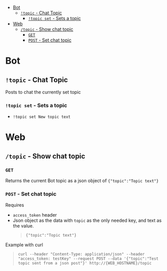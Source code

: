 
- [Bot](#bot)
  - [`!topic` - Chat Topic](#topic---chat-topic)
    - [`!topic set` - Sets a topic](#topic-set---sets-a-topic)
- [Web](#web)
  - [`/topic` - Show chat topic](#topic---show-chat-topic)
    - [`GET`](#get)
    - [`POST` - Set chat topic](#post---set-chat-topic)

# Bot
## `!topic` - Chat Topic
Posts to chat the currently set topic
### `!topic set` - Sets a topic
- `!topic set New topic text`


# Web
## `/topic` - Show chat topic
### `GET`
Returns the current Bot topic as a json object of `{"topic":"Topic text"}`

### `POST` - Set chat topic
Requires
- `access_token` header
- Json object as the data with `topic` as the only needed key, and text as the value.
    > `{"topic":"Topic text"}`


Example with curl

> `curl --header "Content-Type: application/json" --header "access_token: testKey" --request POST --data '{"topic":"Test topic sent from a json post"}' http://{WEB_HOSTNAME}/topic`
